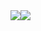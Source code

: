 <div style="display:flex;align-items:center;">
  <a href="https://github.com/Behruzbek1212?tab=repositories">
    <img src="https://github-readme-stats.vercel.app/api?username=python019&show_icons=true&theme=material-palenight&count_private=true&hide_border=true" />
  </a>
  <a href="https://github.com/Behruzbek1212?tab=repositories">
    <img src="https://github-readme-stats.vercel.app/api/top-langs?username=python019&show_icons=true&theme=material-palenight&hide_border=true&layout=compact" />
  </a>
</div>
